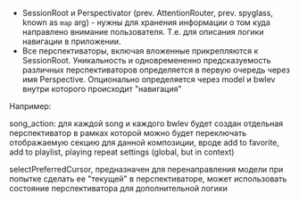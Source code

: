 - SessionRoot и Perspectivator (prev. AttentionRouter, prev. spyglass, known as `map` arg) - нужны для хранения информации о том куда направлено внимание пользователя. Т.е. для описания логики навигации в приложении.
- Все перспективаторы, включая вложенные прикрепляются к SessionRoot. Уникальность и одновремененно предсказуемость различных перспективаторов определяется в первую очередь через имя Perspective. Опционально определяется через model и bwlev внутри которого происходит "навигация"

Например:

song_action:
  для каждой song и каждого bwlev будет создан отдельная перспективатор в рамках которой можно будет переключать отображаемую секцию для данной композиции, вроде add to favorite, add to playlist, playing repeat settings (global, but in context)

selectPreferredCursor, предназначен для перенаправления модели при попытке сделать ее "текущей" в перспективаторе, может использовать состояние перспективатора для дополнительной логики
